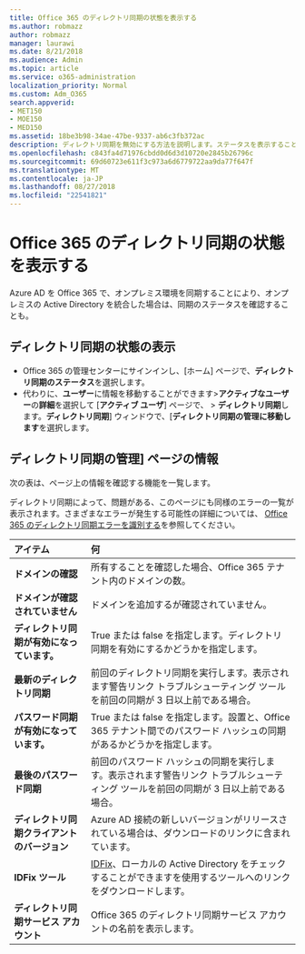 ```yaml
---
title: Office 365 のディレクトリ同期の状態を表示する
ms.author: robmazz
author: robmazz
manager: laurawi
ms.date: 8/21/2018
ms.audience: Admin
ms.topic: article
ms.service: o365-administration
localization_priority: Normal
ms.custom: Adm_O365
search.appverid:
- MET150
- MOE150
- MED150
ms.assetid: 18be3b98-34ae-47be-9337-ab6c3fb372ac
description: ディレクトリ同期を無効にする方法を説明します。ステータスを表示することもできます。
ms.openlocfilehash: c843fa4d71976cbdd0d6d3d10720e2845b26796c
ms.sourcegitcommit: 69d60723e611f3c973a6d6779722aa9da77f647f
ms.translationtype: MT
ms.contentlocale: ja-JP
ms.lasthandoff: 08/27/2018
ms.locfileid: "22541821"
---
```

# <a name="view-directory-synchronization-status-in-office-365"></a>Office 365 のディレクトリ同期の状態を表示する
Azure AD を Office 365 で、オンプレミス環境を同期することにより、オンプレミスの Active Directory を統合した場合は、同期のステータスを確認することも。
  
## <a name="view-directory-synchronization-status"></a>ディレクトリ同期の状態の表示
- Office 365 の管理センターにサインインし、[ホーム] ページで、**ディレクトリ同期のステータス**を選択します。 
- 代わりに、**ユーザー**に情報を移動することができます\>**アクティブなユーザー**の**詳細**を選択して [**アクティブ ユーザ**] ページで、 \> **ディレクトリ同期**します。**ディレクトリ同期**] ウィンドウで、[**ディレクトリ同期の管理に移動します**を選択します。
    
## <a name="information-on-the-manage-directory-synchronization-page"></a>ディレクトリ同期の管理] ページの情報

次の表は、ページ上の情報を確認する機能を一覧します。
  
ディレクトリ同期によって、問題がある、このページにも同様のエラーの一覧が表示されます。さまざまなエラーが発生する可能性の詳細については、 [Office 365 のディレクトリ同期エラーを識別する](identify-directory-synchronization-errors.md)を参照してください。
  
|**アイテム**|**何**|
|:-----|:-----|
|**ドメインの確認** | 所有することを確認した場合、Office 365 テナント内のドメインの数。 |
|**ドメインが確認されていません** | ドメインを追加するが確認されていません。 |
|**ディレクトリ同期が有効になっています。** |True または false を指定します。ディレクトリ同期を有効にするかどうかを指定します。 |
|**最新のディレクトリ同期** | 前回のディレクトリ同期を実行します。表示されます警告リンク トラブルシューティング ツールを前回の同期が 3 日以上前である場合。 |
|**パスワード同期が有効になっています。** | True または false を指定します。設置と、Office 365 テナント間でのパスワード ハッシュの同期があるかどうかを指定します。 |
|**最後のパスワード同期** | 前回のパスワード ハッシュの同期を実行します。表示されます警告リンク トラブルシューティング ツールを前回の同期が 3 日以上前である場合。 |
|**ディレクトリ同期クライアントのバージョン** | Azure AD 接続の新しいバージョンがリリースされている場合は、ダウンロードのリンクに含まれています。 |
|**IDFix ツール** | [IDFix](install-and-run-idfix.md)、ローカルの Active Directory をチェックすることができますを使用するツールへのリンクをダウンロードします。 |
|**ディレクトリ同期サービス アカウント** | Office 365 のディレクトリ同期サービス アカウントの名前を表示します。 |